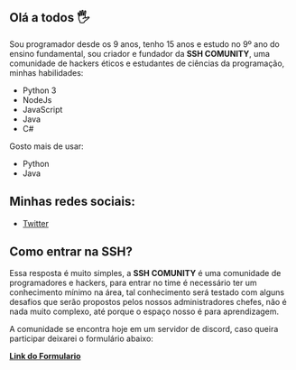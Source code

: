 ## Olá a todos 🖐
Sou programador desde os 9 anos, tenho 15 anos
e estudo no 9º ano do ensino fundamental, sou criador e fundador da **SSH COMUNITY**, uma comunidade de hackers éticos e estudantes de ciências da programação, minhas habilidades:

- Python 3
- NodeJs
- JavaScript
- Java
- C#

Gosto mais de usar:

- Python
- Java

<h2>Minhas redes sociais:</h2>

<ul>
  <li><a href='https://twitter.com/m4th3ww'>Twitter</a></li>
</ul> 

## Como entrar na **SSH**?

Essa resposta é muito simples, a **SSH COMUNITY** é uma comunidade de programadores e hackers, para entrar no time é necessário ter um conhecimento mínimo na área, tal conhecimento será testado com alguns desafios que serão propostos pelos nossos administradores chefes, não é nada muito complexo, até porque o espaço nosso é para aprendizagem.

A comunidade se encontra hoje em um servidor de discord, caso queira participar deixarei o formulário abaixo:

<a href='https://forms.gle/eFb9Q23fwh1RmbqN9'>**Link do Formulario**</a>
